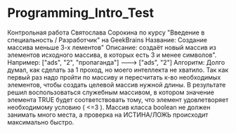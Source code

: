 # Programming_Intro_Test

Контрольная работа Святослава Сорокина по курсу "Введение в специальность / Разработчик" на GeekBrains
Название: Создание массива меньше 3-х лементов"
Описание: создаёт новый массив из элементов исходного массива, в которых есть 3 и менее символов".
Например: ["ads", "2", "пропаганда"] ---> ["ads", "2"]
Алгоритм:
Долго думал, как сделать за 1 проход, но моего интеллекта не хватило. Так как первый раз надо пройти по массиву и пересчитать к-во необходимых элементов, чтобы создать
целевой массив нужной длины.
В результате решил воспользоваться служебным массивом, в котором значение элемента TRUE будет соответствовать тому, что элемент удовлетворяет необходимому условию ( <=3 ).
Массив класса boolean не должен занимать много места, а проверка на ИСТИНА/ЛОЖЬ происходит максимально быстро.
